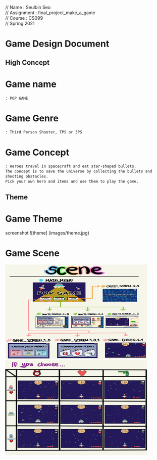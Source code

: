// Name       : Seulbin Seo       
// Assignment : final_project_make_a_game       
// Course     : CS099      
// Spring 2021      

Game Design Document
=====================
High Concept
--------------

# Game name 
    : POP GAME
# Game Genre
    : Third Person Shooter, TPS or 3PS
# Game Concept
    : Heroes travel in spacecraft and eat star-shaped bullets.          
    The concept is to save the universe by collecting the bullets and shooting obstacles.    
    Pick your own hero and items and use them to play the game.      

Theme
-------
# Game Theme 
screenshot
![theme] (images/theme.jpg)

# Game Scene
<img src="images/scene1.jpg" width ="450px" height ="300px" alt="Scene"></img><br/>
<img src="images/scene2.jpg" width ="450px" height ="300px" alt="Scene"></img><br/>

